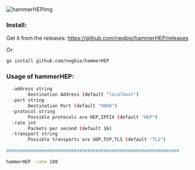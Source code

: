 ![hammerHEPimg](https://user-images.githubusercontent.com/20154956/27484126-5eba9f42-5828-11e7-9ac5-ceda711253df.png)

### Install:

Get it from the releases:
https://github.com/negbie/hammerHEP/releases

Or:
```bash
go install github.com/negbie/hammerHEP
```


### Usage of hammerHEP:

```bash
  -address string
    	Destination Address (default "localhost")
  -port string
    	Destination Port (default "9060")
  -protocol string
    	Possible protocols are HEP,IPFIX (default "HEP")
  -rate int
    	Packets per second (default 16)
  -transport string
    	Possible transports are UDP,TCP,TLS (default "TLS")
     
################################################################

hammerHEP -rate 100
```
